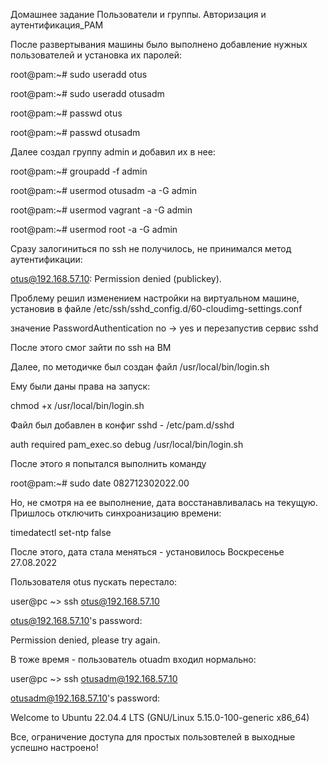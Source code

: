 Домашнее задание Пользователи и группы. Авторизация и аутентификация_РАМ

После развертывания машины было выполнено добавление нужных пользователей и установка их паролей:

root@pam:~# sudo useradd otus

root@pam:~# sudo useradd otusadm

root@pam:~# passwd otus

root@pam:~# passwd otusadm

Далее создал группу admin и добавил их в нее:

root@pam:~# groupadd -f admin

root@pam:~# usermod otusadm -a -G admin

root@pam:~# usermod vagrant -a -G admin

root@pam:~# usermod root -a -G admin

Сразу залогиниться по ssh  не получилось, не принимался метод аутентификации:

otus@192.168.57.10: Permission denied (publickey).

Проблему решил изменением настройки на виртуальном машине, установив в файле /etc/ssh/sshd_config.d/60-cloudimg-settings.conf 

значение PasswordAuthentication no -> yes и перезапустив сервис sshd

После этого смог зайти по ssh на ВМ 

Далее, по методичке был создан файл /usr/local/bin/login.sh

Ему были даны права на запуск:

chmod +x /usr/local/bin/login.sh

Файл был добавлен в конфиг sshd - /etc/pam.d/sshd

auth required pam_exec.so debug /usr/local/bin/login.sh

После этого я попытался выполнить команду 

root@pam:~# sudo date 082712302022.00

Но, не смотря на ее выполнение, дата восстанавливалась на текущую. Пришлось отключить синхроанизацию времени:

timedatectl set-ntp false

После этого, дата стала меняться - установилось Воскресенье 27.08.2022

Пользователя otus пускать перестало:

user@pc ~> ssh otus@192.168.57.10

otus@192.168.57.10's password: 

Permission denied, please try again.

В тоже время - пользователь otuadm входил нормально:

user@pc ~> ssh otusadm@192.168.57.10

otusadm@192.168.57.10's password: 

Welcome to Ubuntu 22.04.4 LTS (GNU/Linux 5.15.0-100-generic x86_64)

Все, ограничение доступа для простых пользовтелей в выходные успешно настроено!